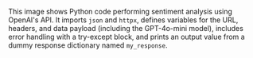 This image shows Python code performing sentiment analysis using OpenAI's API. It imports `json` and `httpx`, defines variables for the URL, headers, and data payload (including the GPT-4o-mini model), includes error handling with a try-except block, and prints an output value from a dummy response dictionary named `my_response`.